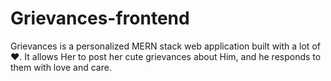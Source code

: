 # Grievances-frontend
Grievances is a personalized MERN stack web application built with a lot of ❤️. It allows Her to post her cute grievances about Him, and he responds to them with love and care.
